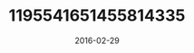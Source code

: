 ---
title: "1195541651455814335"
image: "2016-02-29 20.54.52 1195541651455814335_46248401"
date: "2016-02-29"
type: "photo"
---